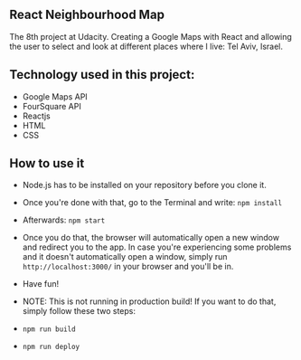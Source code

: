 ## React Neighbourhood Map

The 8th project at Udacity. Creating a Google Maps with React and allowing the user to select and look at different places where I live: Tel Aviv, Israel.

## Technology used in this project:

* Google Maps API
* FourSquare API
* Reactjs
* HTML
* CSS


## How to use it

* Node.js has to be installed on your repository before you clone it.
* Once you're done with that, go to the Terminal and write: `npm install`
* Afterwards: `npm start`
* Once you do that, the browser will automatically open a new window and redirect you to the app. In case you're experiencing some problems and it doesn't automatically open a window, simply run `http://localhost:3000/` in your browser and you'll be in.
* Have fun!

* NOTE: This is not running in production build! If you want to do that, simply follow these two steps:
* `npm run build`
* `npm run deploy`

